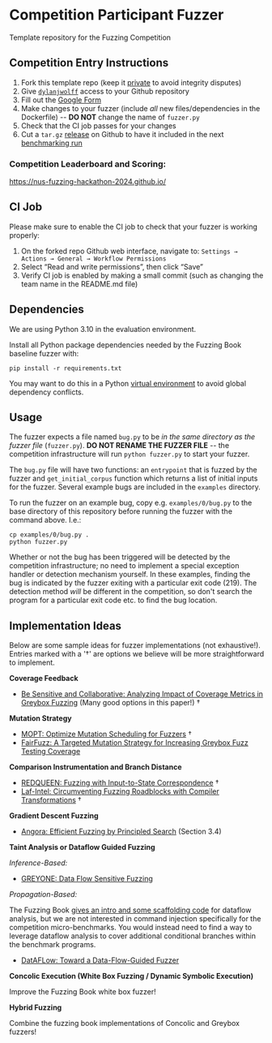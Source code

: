 # Competition Participant Fuzzer
Template repository for the Fuzzing Competition

## Competition Entry Instructions
1. Fork this template repo (keep it [private](https://gist.github.com/0xjac/85097472043b697ab57ba1b1c7530274) to avoid integrity disputes)
2. Give [`dylanjwolff`](https://github.com/dylanjwolff) access to your Github repository
3. Fill out the [Google Form](https://docs.google.com/forms/d/1WoiEGgFWDUs9WLSmpt-36C0HzQNYACoJds4QrDm8yDA/viewform)
4. Make changes to your fuzzer (include *all* new files/dependencies in the Dockerfile) -- **DO NOT** change the name of `fuzzer.py`
5. Check that the CI job passes for your changes
6. Cut a `tar.gz` [release](https://docs.github.com/en/repositories/releasing-projects-on-github/managing-releases-in-a-repository) on Github to have it included in the next [benchmarking run](https://nus-fuzzing-hackathon-2024.github.io/)

### Competition Leaderboard and Scoring:
https://nus-fuzzing-hackathon-2024.github.io/

## CI Job

Please make sure to enable the CI job to check that your fuzzer is working properly:

1. On the forked repo Github web interface, navigate to:
 ```Settings → Actions → General → Workflow Permissions```
2. Select “Read and write permissions”, then click “Save”
3. Verify CI job is enabled by making a small commit (such as changing the team name in the README.md file)


## Dependencies

We are using Python 3.10 in the evaluation environment.

Install all Python package dependencies needed by the Fuzzing Book baseline fuzzer with:

```
pip install -r requirements.txt
```

You may want to do this in a Python [virtual environment](https://docs.python.org/3/library/venv.html) to avoid global dependency conflicts.

## Usage

The fuzzer expects a file named `bug.py` to be *in the same directory as the fuzzer file* (`fuzzer.py`).
**DO NOT RENAME THE FUZZER FILE** -- the competition infrastructure will run `python fuzzer.py` to start your fuzzer.

The `bug.py` file will have two functions: an `entrypoint` that is fuzzed by the fuzzer and `get_initial_corpus` function which returns a list of initial inputs for the fuzzer.
Several example bugs are included in the `examples` directory.

To run the fuzzer on an example bug, copy e.g. `examples/0/bug.py` to the base directory of this repository before running the fuzzer with the command above.
I.e.:

```
cp examples/0/bug.py .
python fuzzer.py
```

Whether or not the bug has been triggered will be detected by the competition infrastructure; no need to implement a special exception handler or detection mechanism yourself.
In these examples, finding the bug is indicated by the fuzzer exiting with a particular exit code (219).
The detection method *will* be different in the competition, so don't search the program for a particular exit code etc. to find the bug location.

## Implementation Ideas
Below are some sample ideas for fuzzer implementations (not exhaustive!).
Entries marked with a '&dagger;' are options we believe will be more straightforward to implement.


**Coverage Feedback**

- [Be Sensitive and Collaborative: Analyzing Impact of Coverage Metrics in Greybox Fuzzing](https://www.usenix.org/system/files/raid2019-wang-jinghan.pdf)
(Many good options in this paper!) &dagger;

**Mutation Strategy**

- [MOPT: Optimize Mutation Scheduling for Fuzzers](https://www.usenix.org/system/files/sec19-lyu.pdf) &dagger;
- [FairFuzz: A Targeted Mutation Strategy for Increasing Greybox Fuzz Testing Coverage](https://dl.acm.org/doi/pdf/10.1145/3238147.3238176)

**Comparison Instrumentation and Branch Distance**

<!--- - [Harvey: A Greybox Fuzzer for Smart Contracts](https://mariachris.github.io/Pubs/FSE-2020-Harvey.pdf) &dagger;
(Sections 4.2 and 4.3) -->

- [REDQUEEN: Fuzzing with Input-to-State Correspondence](https://www.ndss-symposium.org/wp-content/uploads/2019/02/ndss2019_04A-2_Aschermann_paper.pdf) &dagger;
- [Laf-Intel: Circumventing Fuzzing Roadblocks with Compiler Transformations](https://lafintel.wordpress.com/) &dagger;

**Gradient Descent Fuzzing**

- [Angora: Efficient Fuzzing by Principled Search](https://web.cs.ucdavis.edu/~hchen/paper/chen2018angora.pdf) (Section 3.4)
<!--- - [JIGSAW: Efficient and Scalable Path Constraints Fuzzing](https://www.cs.ucr.edu/~csong/oakland22-jigsaw.pdf) (Section 4.D) -->

**Taint Analysis or Dataflow Guided Fuzzing**

*Inference-Based:*

- [GREYONE: Data Flow Sensitive Fuzzing](https://www.usenix.org/conference/usenixsecurity20/presentation/gan)
<!--- - [PATA: Fuzzing with Path Aware Taint Analysis (S\&P 2022)](http://www.wingtecher.com/themes/WingTecherResearch/assets/papers/sp22.pdf) (more complex) -->

*Propagation-Based:*

The Fuzzing Book [gives an intro and some scaffolding code](https://www.fuzzingbook.org/html/InformationFlow.html) for dataflow analysis, but we are not interested in command injection specifically for the competition micro-benchmarks.
You would instead need to find a way to leverage dataflow analysis to cover additional conditional branches within the benchmark programs.

- [DatAFLow: Toward a Data-Flow-Guided Fuzzer](https://dl.acm.org/doi/pdf/10.1145/3587156)

**Concolic Execution (White Box Fuzzing / Dynamic Symbolic Execution)**

Improve the Fuzzing Book white box fuzzer!

**Hybrid Fuzzing**

Combine the fuzzing book implementations of Concolic and Greybox fuzzers!
